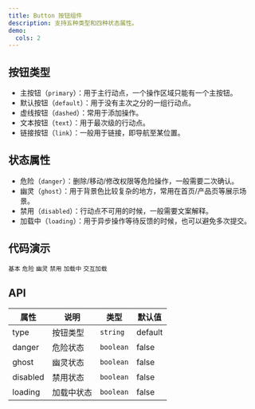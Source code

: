 ```yaml
---
title: Button 按钮组件
description: 支持五种类型和四种状态属性。
demo:
  cols: 2
---
```


## 按钮类型
- 主按钮（`primary`）：用于主行动点，一个操作区域只能有一个主按钮。
- 默认按钮（`default`）：用于没有主次之分的一组行动点。
- 虚线按钮（`dashed`）：常用于添加操作。
- 文本按钮（`text`）：用于最次级的行动点。
- 链接按钮（`link`）：一般用于链接，即导航至某位置。

## 状态属性
- 危险（`danger`）：删除/移动/修改权限等危险操作，一般需要二次确认。
- 幽灵（`ghost`）：用于背景色比较复杂的地方，常用在首页/产品页等展示场景。
- 禁用（`disabled`）：行动点不可用的时候，一般需要文案解释。
- 加载中（`loading`）：用于异步操作等待反馈的时候，也可以避免多次提交。

## 代码演示
<code src="./demos/demo1.jsx" description="展示按钮的五种类型：主按钮、默认按钮、虚线按钮、文本按钮、链接按钮。">基本</code>
<code src="./demos/demo2.jsx" description="展示五种类型按钮的'危险'状态用法。">危险</code>
<code src="./demos/demo3.jsx" description="展示按钮的'幽灵'状态，包括主按钮、默认按钮和危险主按钮的幽灵样式。">幽灵</code>
<code src="./demos/demo4.jsx" description="展示五种类型按钮的'禁用'状态用法。">禁用</code>
<code src="./demos/demo5.jsx" description="展示五种类型按钮的'加载中'状态用法。">加载中</code>
<code src="./demos/demo6.jsx" description="演示点击按钮后进入加载中状态，1.5秒后恢复。">交互加载</code>


## API
| 属性      | 说明           | 类型      | 默认值    |
|---------|--------------|---------|--------|
| type    | 按钮类型        | `string`  | default|
| danger  | 危险状态        | `boolean` | false  |
| ghost   | 幽灵状态        | `boolean` | false  |
| disabled| 禁用状态        | `boolean` | false  |
| loading | 加载中状态      | `boolean` | false  |